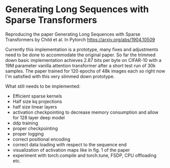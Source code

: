 # Generating Long Sequences with Sparse Transformers
Reproducing the paper Generating Long Sequences with Sparse Transformers by Child et al. In Pytorch
https://arxiv.org/abs/1904.10509

Currently this implementation is a prototype, many fixes and adjustments need to be done to accommodate the original paper. 
So far the trimmed down basic implementation achieves 2.87 bits per byte on CIFAR-10 with a 19M parameter vanilla attention transformer after a short test run of 30k samples. 
The paper trained for 120 epochs of 48k images each so right now I'm satisfied with this very slimmed down prototype. 

What still needs to be implemented: 
* Efficient sparse kernels
* Half size kq projections
* half size linear layers
* activation checkpointing to decrease memory consumption and allow for 128 layer deep model
* ddp training
* proper checkpointing
* proper logging
* correct positional encoding
* correct data loading with respect to the sequence end
* visualization of activation maps like in fig. 1 of the paper
* experiment with torch.compile and torch.tune, FSDP, CPU offloading etc.
